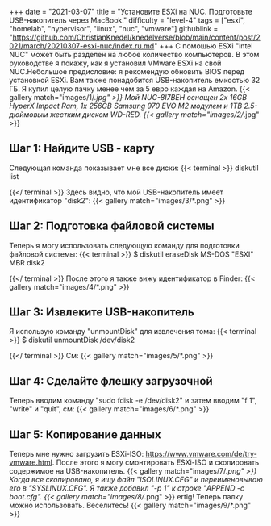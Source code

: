 +++
date = "2021-03-07"
title = "Установите ESXi на NUC. Подготовьте USB-накопитель через MacBook."
difficulty = "level-4"
tags = ["esxi", "homelab", "hypervisor", "linux", "nuc", "vmware"]
githublink = "https://github.com/ChristianKnedel/knedelverse/blob/main/content/post/2021/march/20210307-esxi-nuc/index.ru.md"
+++
С помощью ESXi "intel NUC" может быть разделен на любое количество компьютеров. В этом руководстве я покажу, как я установил VMware ESXi на свой NUC.Небольшое предисловие: я рекомендую обновить BIOS перед установкой ESXi. Вам также понадобится USB-накопитель емкостью 32 ГБ. Я купил целую пачку менее чем за 5 евро каждая на Amazon.
{{< gallery match="images/1/*.jpg" >}}
Мой NUC-8I7BEH оснащен 2x 16GB HyperX Impact Ram, 1x 256GB Samsung 970 EVO M2 модулем и 1TB 2.5-дюймовым жестким диском WD-RED.
{{< gallery match="images/2/*.jpg" >}}

## Шаг 1: Найдите USB - карту
Следующая команда показывает мне все диски:
{{< terminal >}}
diskutil list

{{</ terminal >}}
Здесь видно, что мой USB-накопитель имеет идентификатор "disk2":
{{< gallery match="images/3/*.png" >}}

## Шаг 2: Подготовка файловой системы
Теперь я могу использовать следующую команду для подготовки файловой системы:
{{< terminal >}}
$ diskutil eraseDisk MS-DOS "ESXI" MBR disk2

{{</ terminal >}}
После этого я также вижу идентификатор в Finder:
{{< gallery match="images/4/*.png" >}}

## Шаг 3: Извлеките USB-накопитель
Я использую команду "unmountDisk" для извлечения тома:
{{< terminal >}}
$ diskutil unmountDisk /dev/disk2

{{</ terminal >}}
См:
{{< gallery match="images/5/*.png" >}}

## Шаг 4: Сделайте флешку загрузочной
Теперь вводим команду "sudo fdisk -e /dev/disk2" и затем вводим "f 1", "write" и "quit", см:
{{< gallery match="images/6/*.png" >}}

## Шаг 5: Копирование данных
Теперь мне нужно загрузить ESXi-ISO: https://www.vmware.com/de/try-vmware.html. После этого я могу смонтировать ESXi-ISO и скопировать содержимое на USB-накопитель.
{{< gallery match="images/7/*.png" >}}
Когда все скопировано, я ищу файл "ISOLINUX.CFG" и переименовываю его в "SYSLINUX.CFG". Я также добавил "-p 1" к строке "APPEND -c boot.cfg".
{{< gallery match="images/8/*.png" >}}
ertig! Теперь палку можно использовать. Веселитесь!
{{< gallery match="images/9/*.png" >}}